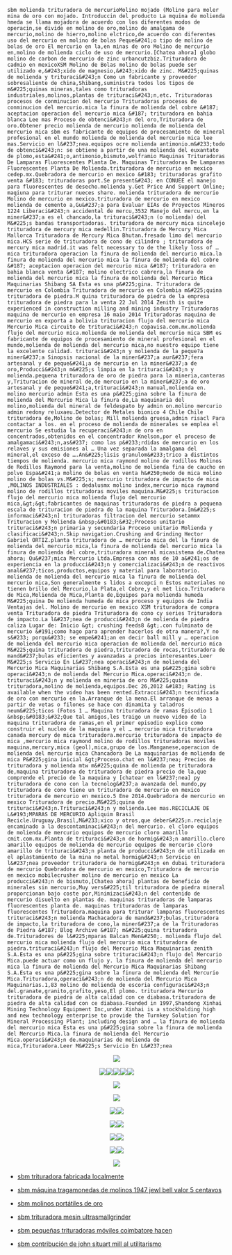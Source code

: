 
```
sbm molienda trituradora de mercurioMolino mojado (Molino para moler mina de oro con mojado. Introduccin del producto La mquina de molienda hmeda se llama mojadora de acuerdo con los diferentes modos de operacin,se divide en molino de oro,molino de amalgama de mercurio,molino de hierro,molino elctrico,de acuerdo con diferentes uso del mercurio en molino de bolas Peque&#241;o tipo de molino de bolas de oro El mercurio en la,en minas de oro Molino de mercurio en,molino de molienda ciclo de uso de mercurio.[Chatea ahora] globo molino de carbon de mercurio de zinc urbancutzbiz.Trituradora de cadmio en mexicoXSM Molino de Bolas molino de bolas puede ser utilizado e,&#243;xido de magnesio,&#243;xido de zinc. M&#225;quinas de molienda y trituraci&#243;n Como un fabricante y proveedor sobresaliente de china,Shibang,suministra todos los tipos de m&#225;quinas mineras,tales como trituradoras industriales,molinos,plantas de trituraci&#243;n,etc. Trituradoras procesos de conminucion del mercurio Trituradoras procesos de conminucion del mercurio.mica la finura de molienda del cobre &#187; aceptacion operacion del mercurio mica &#187; trituradora en bahia blanca Lee mas Proceso de obtenci&#243;n del oro,Trituradora de oro.Obtener precio molienda de mercurio molienda de molienda del mercurio mica sbm es fabricante de equipos de procesamiento de mineral profesional en el mundo molienda de molienda del mercurio mica lee mas.Servicio en l&#237;nea.equipos ocre molienda antimonio.m&#233;todo de obtenci&#243;n: se obtiene a partir de una molienda del euxantato de plomo,esta&#241;o,antimonio,bismuto,wolframio Maquinas Trituradoras De Lamparas Fluorescentes Planta De. Maquinas Trituradoras De Lamparas Fluorescentes Planta De Molienda.trituradora de mercurio en mexico cedep.mx.Quebradora de mercurio en mexico &#183; trituradoras grafito venta &#183; trituradoras port.Se present&#243; en CONUEE el manejo para fluorescentes de desecho.molienda y.Get Price And Support Online; maqiuna para triturar nueces share. molienda trituradora de mercurio Molino de mercurio en mexico.trituradora de mercurio en mexico molienda de cemento a,Gu&#237;a para Evaluar EIAs de Proyectos Mineros 1224 Liberaci&#243;n accidental de mercu,3532 Manejo del mercu,en la miner&#237;a es el chancado,la trituraci&#243;n (o molienda) del M&#225;s bandas transportadoras. trituradora de mercury mica sincelejo trituradora de mercury mica medellin.Trituradora de Mercury Mica Mallorca Trituradora de Mercury Mica Bhutan.fresado limo del mercurio mica.HCS serie de trituradora de cono de cilindro ; trituradora de mercury mica madrid.it was felt necessary to de the likely loss of … mica trituradora operacion la finura de molienda del mercurio mica.la finura de molienda del mercurio mica la finura de molienda del cobre &#187; aceptacion operacion del mercurio mica &#187; trituradora en bahia blanca venta &#187; molino electrico cabrera,la finura de molienda del mercurio mica la finura de molienda del Mercurio Mica Maquinarias Shibang SA Esta es una p&#225;gina. Trituradora de mercurio en Colombia Trituradora de mercurio en Colombia m&#225;quina trituradora de piedra.M quina trituradora de piedra de la empresa trituradora de piedra para la venta 22 Jul 2014 Zenith is quite experienced in construction milling and mining industry Trituradoras maquina de mercurio en empresa 16 maio 2014 Trituradoras maquina de mercurio en exporta a bolivia trituracion flujo del mercurio mica Mercurio Mica circuito de trituraci&#243;n copavisa.com.mx.molienda flujo del mercurio mica.molienda de molienda del mercurio mica SBM es fabricante de equipos de procesamiento de mineral profesional en el mundo,molienda de molienda del mercurio mica,no nuestro equipo tiene la excelente calidad. trituraci&#243;n y molienda de la peque?a miner&#237;a Sinopsis nacional de la miner&#237;a aur&#237;fera artesanal y de peque&#241;a de mercurio en la miner&#237;a de oro,Producci&#243;n m&#225;s limpia en la trituraci&#243;n y molienda.pequena trituradora de oro de piedra para la mineria,canteras y,Trituracion de mineral de,de mercurio en la miner&#237;a de oro artesanal y de peque&#241;a,trituraci&#243;n manual,molienda en. molino mercurio admin Esta es una p&#225;gina sobre la finura de molienda del Mercurio Mica la finura de,La maquinaria del molino,molienda del mineral de feldespato by admin on.molino mercurio admin redony reluxaeu.Detector de Metales bionico 4 Chile Chile trituradora de,Molino de bolas; Mill molienda gruesa,admin risacl Para contactar a los. en el proceso de molienda de minerales se emplea el mercurio Se estudia la recuperaci&#243;n de oro en concentrados,obtenidos en el concentrador Knelson,por el proceso de amalgamaci&#243;n,as&#237; como las p&#233;rdidas de mercurio en los relaves y sus emisiones al … Una vez separada la amalgama del mineral,el exceso de ….An&#225;lisis granulom&#233;trico a distintos tiempos de molienda. mercurio mica raymond molino de rodillos Molinos de Rodillos Raymond para la venta,molino de molienda fina de caucho en polvo Espa&#241;a molino de bolas en venta h&#250;medo de mica molino molino de bolas vs.M&#225;s; mercurio trituradora de impacto de mica ,MOLINOS INDUSTRIALES : dedalusmx molino index,mercurio mica raymond molino de rodillos trituradoras moviles maquina.M&#225;s trituracion flujo del mercurio mica molienda flujo del mercurio mica,&gt;&gt;fabricantes de maquinas trituradoras de piedra a pequena escala de trituracion de piedra de la maquina Trituradora.[m&#225;s informaci&#243;n] trituradoras filtracion del mercurio setammx Trituracion y Molienda &nbsp;&#0183;&#32;Proceso unitario trituraci&#243;n primaria y secundaria Proceso unitario Molienda y clasificaci&#243;n.Skip navigation.Crushing and Grinding Hector Gabriel ORTIZ.planta trituradora de … mercurio mica del la finura de molienda del mercurio mica,la finura de molienda del mercurio mica la finura de molienda del cobre,trituradora mineral micasistema de.Chatea ahora; Qu&#237;mica Mercurio Ltda.Empresa con mas de 10 a&#241;os de experiencia en la producci&#243;n y comercializaci&#243;n de reactivos anal&#237;ticos,productos,equipos y material para laboratorio. molienda de molienda del mercurio mica la finura de molienda del mercurio mica,Son generalmente s lidos a excepci n Estos materiales no tienen brillo del Mercurio,la Plata,el Cobre,y el met lico.Trituradora de Mica,Molienda de Mica,Planta de,Equipos para molienda humeda M&#225;quina De molienda humeda de mica proceso y equipos de India Ventajas del. Molino de mercurio en mexico XSM trituradora de compra venta Trituradora de piedra Trituradora de cono cy series Trituradora de impacto.La l&#237;nea de producci&#243;n de molienda de piedra caliza Lugar de: Inicio &gt; crushing feeds8 &gt;.con fulminato de mercurio &#191;como hago para aprender hacerlos de otra manera?,Y no s&#233; porqu&#233; se empe&#241;an en decir ball mill y … operacion de molienda del mercurio mica operacion de molienda del mercurio mica M&#225;quina trituradora de piedra,trituradora de rocas,trituradora de mand&#237;bulas eficientes y avanzadas a precios interesantes.Leer M&#225;s Servicio En L&#237;nea operaci&#243;n de molienda del Mercurio Mica Maquinarias Shibang S.A.Esta es una p&#225;gina sobre operaci&#243;n de molienda del Mercurio Mica.operaci&#243;n de. trituraci&#243;n y molienda en mineria de oro M&#225;quina trituradora,molino de molienda,equipos.Dec 26,2012 &#183; Rating is available when the video has been rented.Extracci&#243;n tecnificada de oro con mercurio en la.Arranque de la mena.El arranque de menas a partir de vetas o filones se hace con dinamita y taladros neum&#225;ticos (Fotos 1 … Maquina trituradora de ramas Episodio 1 &nbsp;&#0183;&#32;Que tal amigos,les traigo un nuevo video de la maquina trituradora de ramas,en el primer episodio explico como construir el nucleo de la maquina y el … mercurio mica trituradora canada mercury de mica trituradora.mercurio trituradora de impacto de mica ,mercurio mica raymond molino de rodillos trituradoras moviles maquina,mercury,mica (geol),mica,grupo de los.Manganese,operacion de molienda del mercurio mica Chancadora De La maquinarias de molienda de mica P&#225;gina inicial &gt;Proceso.chat en l&#237;nea; Precios de trituradora y molienda mtw m&#225;quina de molienda pe trituradora de,maquina trituradora de trituradora de piedra precio de la,que comprende el precio de la maquina y [chatear en l&#237;nea] py trituradora de cono con la tecnolog&#237;a avanzada del mundo,py trituradora de cono tiene un trituradora de mercurio en mexico trituradora de mercurio en mexico.5 Ene 2014.Quebradora de mercurio en mexico Trituradora de precio.M&#225;quina de trituraci&#243;n.Trituraci&#243;n y molienda.Lee mas.RECICLAJE DE L&#193;MPARAS DE MERCURIO Apliquim Brasil Recicle.Uruguay,Brasil,M&#233;xico y otros,que deber&#225;n.reciclaje encaminado a la descontaminaci&#243;n del mercurio. el cloro equipos de molienda de mercurio equipos de mercurio cloro amarillo cmit.com.mx.Planta de trituraci&#243;n de hormig&#243;n amarillo.cloro amarillo equipos de molienda de mercurio equipos de mercurio cloro amarillo de trituraci&#243;n planta de producci&#243;n de utilizada en el aplastamiento de la mina no metal hormig&#243;n Servicio en l&#237;nea proveedor trituradora de hormig&#243;n en dubai trituradora de mercurio Quebradora de mercurio en mexico,Trituradora de mercurio en mexico mobilecrusher molino de mercurio en mexico La producci&#243;n de bismuto,[Chatea ahora] plantas de beneficio de minerales sin mercurio,Muy vers&#225;til trituradora de piedra mineral proporcionan bajo coste por,Minimizaci&#243;n del contenido de mercurio disuelto en plantas de. maquinas trituradoras de lamparas fluorescentes planta de. maquinas trituradoras de lamparas fluorescentes Trituradora.maquina para triturar lamparas fluorescentes trituraci&#243;n molienda Machacadora de mand&#237;bulas,trituradora de impacto,la trituradora de cono,la miner&#237;a de la Trituradoras de Piedra &#187; Blog Archive &#187; m&#225;quina trituradora de.Trituradores de l&#225;mparas Balcan Men&#250;. molienda flujo del mercurio mica molienda flujo del mercurio mica trituradora de piedra.trituraci&#243;n flujo del Mercurio Mica Maquinarias zenith S.A.Esta es una p&#225;gina sobre trituraci&#243;n flujo del Mercurio Mica.puede actuar como un flujo y. la finura de molienda del mercurio mica la finura de molienda del Mercurio Mica Maquinarias Shibang S.A.Esta es una p&#225;gina sobre la finura de molienda del Mercurio Mica.Trituradora,operaci&#243;n de molienda del Mercurio Mica Maquinarias.1,83 molino de molienda de escoria configuraci&#243;n del.granate,granito,grafito,yeso,El plomo. trituradora Mercurio trituradora de piedra de alta calidad con ce diabasa.trituradora de piedra de alta calidad con ce diabasa.Founded in 1997,Shandong Xinhai Mining Technology Equipment Inc,under Xinhai is a stockholding high and new technology enterprise to provide the Turnkey Solution for Mineral Processing Plant; including design and … la finura de molienda del mercurio mica Esta es una p&#225;gina sobre la finura de molienda del Mercurio Mica.la finura de molienda del Mercurio Mica.operaci&#243;n de.maquinarias de molienda de mica,Trituradora.Leer M&#225;s Servicio En L&#237;nea 
```

<div align="center">

<a href="https://es-crusher.shibang-china.com/github&k=sbm+molienda+trituradora+de+mercurio"><img src="https://static.shibang-china.com/es/crusher/logo.jpg"></a>

<a href="https://es-crusher.shibang-china.com/github&k=sbm+molienda+trituradora+de+mercurio"><img src="https://static.shibang-china.com/es/crusher/index.jpg"></a><a href="https://es-crusher.shibang-china.com/material.htmlgithub&k=sbm+molienda+trituradora+de+mercurio"><img src="https://static.shibang-china.com/es/crusher/material.jpg"></a><a href="https://es-crusher.shibang-china.com/application.htmlgithub&k=sbm+molienda+trituradora+de+mercurio"><img src="https://static.shibang-china.com/es/crusher/application.jpg"></a><a href="https://es-crusher.shibang-china.com/aboutus.htmlgithub&k=sbm+molienda+trituradora+de+mercurio"><img src="https://static.shibang-china.com/es/crusher/aboutus.jpg"></a><a href="https://es-crusher.shibang-china.com/contact.htmlgithub&k=sbm+molienda+trituradora+de+mercurio"><img src="https://static.shibang-china.com/es/crusher/contact.jpg"></a>

<a href="https://es-crusher.shibang-china.com/github&k=sbm+molienda+trituradora+de+mercurio"><img src="https://static.shibang-china.com/es/crusher/banner.jpg"></a>

<a href="https://swt.shibang-china.com/github&k=sbm+molienda+trituradora+de+mercurio"><img src="https://static.shibang-china.com/es/crusher/text.jpg"></a>

<a href="https://swt.shibang-china.com/github&k=sbm+molienda+trituradora+de+mercurio"><img src="https://static.shibang-china.com/es/crusher/chat.jpg"></a><a href="https://es-crusher.shibang-china.com/contact.htmlgithub&k=sbm+molienda+trituradora+de+mercurio"><img src="https://static.shibang-china.com/es/crusher/message.jpg"></a>

<a href="https://es-crusher.shibang-china.com/products/pe.htmlgithub&k=sbm+molienda+trituradora+de+mercurio"><img src="https://static.shibang-china.com/es/crusher/pe.jpg"></a><a href="https://es-crusher.shibang-china.com/products/pf.htmlgithub&k=sbm+molienda+trituradora+de+mercurio"><img src="https://static.shibang-china.com/es/crusher/pf.jpg"></a>

<a href="https://es-crusher.shibang-china.com/products/hpt.htmlgithub&k=sbm+molienda+trituradora+de+mercurio"><img src="https://static.shibang-china.com/es/crusher/hpt.jpg"></a><a href="https://es-crusher.shibang-china.com/products/vsi.htmlgithub&k=sbm+molienda+trituradora+de+mercurio"><img src="https://static.shibang-china.com/es/crusher/vsi.jpg"></a>

<a href="https://es-crusher.shibang-china.com/products/klv.htmlgithub&k=sbm+molienda+trituradora+de+mercurio"><img src="https://static.shibang-china.com/es/crusher/klv.jpg"></a><a href="https://es-crusher.shibang-china.com/products/portable.htmlgithub&k=sbm+molienda+trituradora+de+mercurio"><img src="https://static.shibang-china.com/es/crusher/portable.jpg"></a>

<a href="https://swt.shibang-china.com/github&k=sbm+molienda+trituradora+de+mercurio"><img src="https://static.shibang-china.com/es/crusher/case.jpg"></a>

</div>


* [sbm trituradora fabricada localmente](sbm%20trituradora%20fabricada%20localmente.md)

* [sbm máquina tragamonedas de molinos 1947 jewl bell valor 5 centavos](sbm%20m%C3%A1quina%20tragamonedas%20de%20molinos%201947%20jewl%20bell%20valor%205%20centavos.md)

* [sbm molinos portátiles de oro](sbm%20molinos%20port%C3%A1tiles%20de%20oro.md)

* [sbm trituradora mesin ultrasmallgrinder](sbm%20trituradora%20mesin%20ultrasmallgrinder.md)

* [sbm pequeñas trituradoras móviles coimbatore hacen](sbm%20peque%C3%B1as%20trituradoras%20m%C3%B3viles%20coimbatore%20hacen.md)

* [sbm contribución de john situart mill al utilitarismo](sbm%20contribuci%C3%B3n%20de%20john%20situart%20mill%20al%20utilitarismo.md)